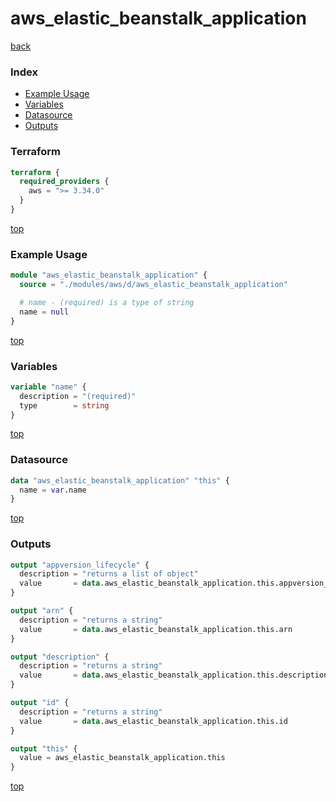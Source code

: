 # aws_elastic_beanstalk_application

[back](../aws.md)

### Index

- [Example Usage](#example-usage)
- [Variables](#variables)
- [Datasource](#datasource)
- [Outputs](#outputs)

### Terraform

```terraform
terraform {
  required_providers {
    aws = ">= 3.34.0"
  }
}
```

[top](#index)

### Example Usage

```terraform
module "aws_elastic_beanstalk_application" {
  source = "./modules/aws/d/aws_elastic_beanstalk_application"

  # name - (required) is a type of string
  name = null
}
```

[top](#index)

### Variables

```terraform
variable "name" {
  description = "(required)"
  type        = string
}
```

[top](#index)

### Datasource

```terraform
data "aws_elastic_beanstalk_application" "this" {
  name = var.name
}
```

[top](#index)

### Outputs

```terraform
output "appversion_lifecycle" {
  description = "returns a list of object"
  value       = data.aws_elastic_beanstalk_application.this.appversion_lifecycle
}

output "arn" {
  description = "returns a string"
  value       = data.aws_elastic_beanstalk_application.this.arn
}

output "description" {
  description = "returns a string"
  value       = data.aws_elastic_beanstalk_application.this.description
}

output "id" {
  description = "returns a string"
  value       = data.aws_elastic_beanstalk_application.this.id
}

output "this" {
  value = aws_elastic_beanstalk_application.this
}
```

[top](#index)